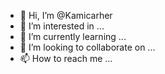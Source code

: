 - 👋 Hi, I’m @Kamicarher
- 👀 I’m interested in ...
- 🌱 I’m currently learning ...
- 💞️ I’m looking to collaborate on ...
- 📫 How to reach me ...

<!---
Kamicarher/Kamicarher is a ✨ special ✨ repository because its `README.md` (this file) appears on your GitHub profile.
You can click the Preview link to take a look at your changes.
--->
